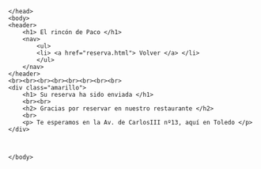 <!DOCTYPE html>
<html>
    <head>
        <meta charset="utf-8">
        <link rel="stylesheet" href="estilos.css" type="text/css" />
		<title> El rincón de Paco </title>
        
    </head>
    <body>
	<header>
		<h1> El rincón de Paco </h1>
		<nav>
			<ul>
			<li> <a href="reserva.html"> Volver </a> </li>
			</ul>
		</nav>
	</header>
	<br><br><br><br><br><br><br><br>
	<div class="amarillo">
		<h1> Su reserva ha sido enviada </h1>
		<br><br>
		<h2> Gracias por reservar en nuestro restaurante </h2>
		<br>
		<p> Te esperamos en la Av. de CarlosIII nº13, aquí en Toledo </p>
	</div>
		
        
        
    </body>
</html>
